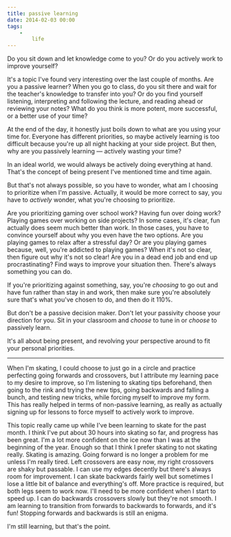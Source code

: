 ```yaml
---
title: passive learning
date: 2014-02-03 00:00
tags:
    -
        life
---
```


Do you sit down and let knowledge come to you? Or do you actively work to improve yourself?

It's a topic I've found very interesting over the last couple of months. Are you a passive learner? When you go to class, do you sit there and wait for the teacher's knowledge to transfer into you? Or do you find yourself listening, interpreting and following the lecture, and reading ahead or reviewing your notes? What do you think is more potent, more successful, or a better use of your time?

At the end of the day, it honestly just boils down to what are you using your time for. Everyone has different priorities, so maybe actively learning is too difficult because you're up all night hacking at your side project. But then, why are you passively learning &mdash; actively wasting your time?

In an ideal world, we would always be actively doing everything at hand. That's the concept of being present I've mentioned time and time again.

But that's not always possible, so you have to wonder, what am I choosing to prioritize when I'm passive. Actually, it would be more correct to say, you have to *actively* wonder, what you're choosing to prioritize.

Are you prioritizing gaming over school work? Having fun over doing work? Playing games over working on side projects? In some cases, it's clear, fun actually does seem much better than work. In those cases, you have to convince yourself about why you even have the two options. Are you playing games to relax after a stressful day? Or are you playing games because, well, you're addicted to playing games? When it's not so clear, then figure out why it's not so clear! Are you in a dead end job and end up procrastinating? Find ways to improve your situation then. There's always something you can do.

If you're prioritizing against something, say, you're *choosing* to go out and have fun rather than stay in and work, then make sure you're absolutely sure that's what you've chosen to do, and then do it 110%.

But don't be a passive decision maker. Don't let your passivity choose your direction for you. Sit in your classroom and *choose* to tune in or *choose* to passively learn.

It's all about being present, and revolving your perspective around to fit your personal priorities.


-------

When I'm skating, I could choose to just go in a circle and practice perfecting going forwards and crossovers, but I attribute my learning pace to my desire to improve, so I'm listening to skating tips beforehand, then going to the rink and trying the new tips, going backwards and falling a bunch, and testing new tricks, while forcing myself to improve my form. This has really helped in terms of non-passive learning, as really as actually signing up for lessons to force myself to actively work to improve.

This topic really came up while I've been learning to skate for the past month. I think I've put about 30 hours into skating so far, and progress has been great. I'm a lot more confident on the ice now than I was at the beginning of the year. Enough so that I think I prefer skating to not skating really. Skating is amazing. Going forward is no longer a problem for me unless I'm really tired. Left crossovers are easy now, my right crossovers are shaky but passable. I can use my edges decently but there's always room for improvement. I can skate backwards fairly well but sometimes I lose a little bit of balance and everything's off. More practice is required, but both legs seem to work now. I'll need to be more confident when I start to speed up. I can do backwards crossovers slowly but they're not smooth. I am learning to transition from forwards to backwards to forwards, and it's fun! Stopping forwards and backwards is still an enigma.

I'm still learning, but that's the point.
